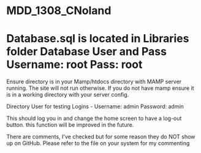 MDD_1308_CNoland
================
Database.sql is located in Libraries folder
Database User and Pass
Username: root
Pass: root
================

Ensure directory is in your Mamp/htdocs directory with MAMP server running. The site will not run otherwise.
If you do not have mamp ensure it is in a working directory with your server config.

Directory User for testing Logins -
Username: admin
Password: admin

This should log you in and change the home screen to have a log-out button. this function will be improved in the future.

There are comments, I've checked but for some reason they do NOT show up on GitHub. Please refer to the file on your system for my commenting